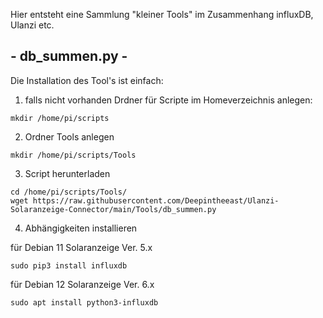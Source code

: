 Hier entsteht eine Sammlung "kleiner Tools" im Zusammenhang influxDB, Ulanzi etc.


## - db_summen.py -

Die Installation des Tool's ist einfach:

1. falls nicht vorhanden Drdner für Scripte im Homeverzeichnis anlegen:

`mkdir /home/pi/scripts`

2. Ordner Tools anlegen

`mkdir /home/pi/scripts/Tools`

3. Script herunterladen


```
cd /home/pi/scripts/Tools/
wget https://raw.githubusercontent.com/Deepintheeast/Ulanzi-Solaranzeige-Connector/main/Tools/db_summen.py
```


4. Abhängigkeiten installieren

für Debian 11 Solaranzeige Ver. 5.x

`sudo pip3 install influxdb`

für Debian 12 Solaranzeige Ver. 6.x

`sudo apt install python3-influxdb`

